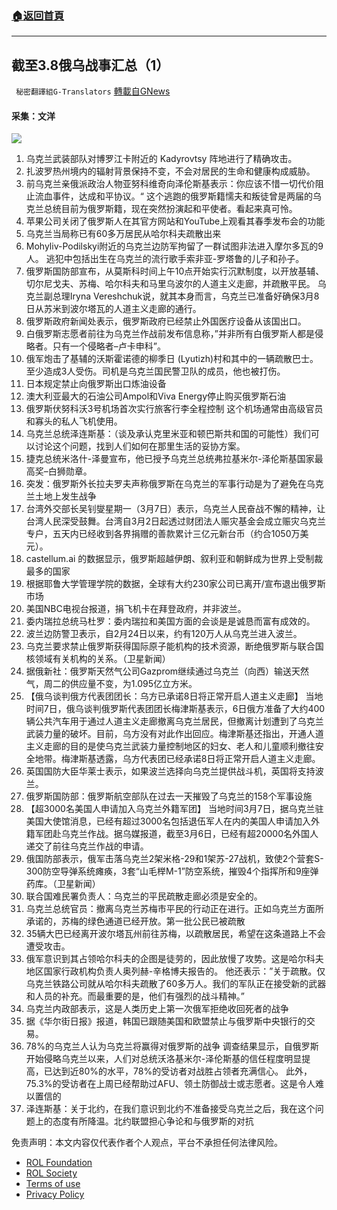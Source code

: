 ###  [:house:返回首頁](https://github.com/ourhimalayas/txt)
---


## 截至3.8俄乌战事汇总（1）
` 秘密翻譯組G-Translators` [轉載自GNews](https://gnews.org/zh-hans/2125226/)

#### 采集：文洋
![](https://assets.gnews.org/wp-content/uploads/2022/03/9b972b44-7e11-4a68-97ae-16b15bbf06f4-2.jpg)
1. 乌克兰武装部队对博罗江卡附近的 Kadyrovtsy 阵地进行了精确攻击。
2. 扎波罗热州境内的辐射背景保持不变，不会对居民的生命和健康构成威胁。
3. 前乌克兰亲俄派政治人物亚努科维奇向泽伦斯基表示：你应该不惜一切代价阻止流血事件，达成和平协议。“
这个逃跑的俄罗斯籍懦夫和叛徒曾是两届的乌克兰总统目前为俄罗斯籍，现在突然扮演起和平使者。看起来真可怜。
4. 苹果公司关闭了俄罗斯人在其官方网站和YouTube上观看其春季发布会的功能
5. 乌克兰当局称已有60多万居民从哈尔科夫疏散出来
6. Mohyliv-Podilskyi附近的乌克兰边防军拘留了一群试图非法进入摩尔多瓦的9人。
逃犯中包括出生在乌克兰的流行歌手索非亚-罗塔鲁的儿子和孙子。
7. 俄罗斯国防部宣布，从莫斯科时间上午10点开始实行沉默制度，以开放基辅、切尔尼戈夫、苏梅、哈尔科夫和马里乌波尔的人道主义走廊，并疏散平民。
乌克兰副总理Iryna Vereshchuk说，就其本身而言，乌克兰已准备好确保3月8日从苏米到波尔塔瓦的人道主义走廊的通行。
8. 俄罗斯政府新闻处表示，俄罗斯政府已经禁止外国医疗设备从该国出口。
9. 白俄罗斯志愿者前往为乌克兰作战前发布信息称，”并非所有白俄罗斯人都是侵略者。只有一个侵略者–卢卡申科”。
10. 俄军炮击了基辅的沃斯霍诺德的柳季日 (Lyutizh)村和其中的一辆疏散巴士。至少造成3人受伤。司机是乌克兰国民警卫队的成员，他也被打伤。
11. 日本规定禁止向俄罗斯出口炼油设备
12. 澳大利亚最大的石油公司Ampol和Viva Energy停止购买俄罗斯石油
13. 俄罗斯伏努科沃3号机场首次实行旅客行李全程控制
这个机场通常由高级官员和寡头的私人飞机使用。
14. 乌克兰总统泽连斯基：（谈及承认克里米亚和顿巴斯共和国的可能性）我们可以讨论这个问题，找到人们如何在那里生活的妥协方案。
15. 捷克总统米洛什-泽曼宣布，他已授予乌克兰总统弗拉基米尔-泽伦斯基国家最高奖–白狮勋章。
16. 突发：俄罗斯外长拉夫罗夫声称俄罗斯在乌克兰的军事行动是为了避免在乌克兰土地上发生战争
17. 台湾外交部长吴钊燮星期一（3月7日）表示，乌克兰人民奋战不懈的精神，让台湾人民深受鼓舞。台湾自3月2日起透过财团法人赈灾基金会成立赈灾乌克兰专户，五天内已经收到各界捐赠的善款累计三亿元新台币（约合1050万美元）。
18. castellum.ai 的数据显示，俄罗斯超越伊朗、叙利亚和朝鲜成为世界上受制裁最多的国家
19. 根据耶鲁大学管理学院的数据，全球有大约230家公司已离开/宣布退出俄罗斯市场
20. 美国NBC电视台报道，捐飞机卡在拜登政府，并非波兰。
21. 委内瑞拉总统马杜罗：委内瑞拉和美国方面的会谈是是诚恳而富有成效的。
22. 波兰边防警卫表示，自2月24日以来，约有120万人从乌克兰进入波兰。
23. 乌克兰要求禁止俄罗斯获得国际原子能机构的技术资源，断绝俄罗斯与联合国核领域有关机构的关系。（卫星新闻）
24. 据俄新社：俄罗斯天然气公司Gazprom继续通过乌克兰（向西）输送天然气，周二的供应量不变，为1.095亿立方米。
25. 【俄乌谈判俄方代表团团长：乌方已承诺8日将正常开启人道主义走廊】
当地时间7日，俄乌谈判俄罗斯代表团团长梅津斯基表示，6日俄方准备了大约400辆公共汽车用于通过人道主义走廊撤离乌克兰居民，但撤离计划遭到了乌克兰武装力量的破坏。目前，乌方没有对此作出回应。梅津斯基还指出，开通人道主义走廊的目的是使乌克兰武装力量控制地区的妇女、老人和儿童顺利撤往安全地带。梅津斯基透露，乌方代表团已经承诺8日将正常开启人道主义走廊。
26. 英国国防大臣华莱士表示，如果波兰选择向乌克兰提供战斗机，英国将支持波兰。
27. 俄罗斯国防部：俄罗斯航空部队在过去一天摧毁了乌克兰的158个军事设施
28. 【超3000名美国人申请加入乌克兰外籍军团】
当地时间3月7日，据乌克兰驻美国大使馆消息，已经有超过3000名包括退伍军人在内的美国人申请加入外籍军团赴乌克兰作战。据乌媒报道，截至3月6日，已经有超20000名外国人递交了前往乌克兰作战的申请。
29. 俄国防部表示，俄军击落乌克兰2架米格-29和1架苏-27战机，致使2个营套S-300防空导弹系统瘫痪，3套“山毛榉M-1”防空系统，摧毁4个指挥所和9座弹药库。（卫星新闻）
30. 联合国难民署负责人：乌克兰的平民疏散走廊必须是安全的。
31. 乌克兰总统官员：撤离乌克兰苏梅市平民的行动正在进行。正如乌克兰方面所承诺的，苏梅的绿色通道已经开放。第一批公民已被疏散
32. 35辆大巴已经离开波尔塔瓦州前往苏梅，以疏散居民，希望在这条道路上不会遭受攻击。
33. 俄军意识到其占领哈尔科夫的企图是徒劳的，因此放慢了攻势。这是哈尔科夫地区国家行政机构负责人奥列赫-辛格博夫报告的。
他还表示：”关于疏散。仅乌克兰铁路公司就从哈尔科夫疏散了60多万人。我们的军队正在接受新的武器和人员的补充。而最重要的是，他们有强烈的战斗精神。”
34. 乌克兰内政部表示，这是人类历史上第一次俄军拒绝收回死者的战争
35. 据《华尔街日报》报道，韩国已跟随美国和欧盟禁止与俄罗斯中央银行的交易。
36. 78%的乌克兰人认为乌克兰将赢得对俄罗斯的战争
调查结果显示，自俄罗斯开始侵略乌克兰以来，人们对总统沃洛基米尔-泽伦斯基的信任程度明显提高，已达到近80%的水平，78%的受访者对战胜占领者充满信心。
此外，75.3%的受访者在上周已经帮助过AFU、领土防御战士或志愿者。这是令人难以置信的
37. 泽连斯基：关于北约，在我们意识到北约不准备接受乌克兰之后，我在这个问题上的态度有所降温。北约联盟担心争论和与俄罗斯的对抗


 

免责声明：本文内容仅代表作者个人观点，平台不承担任何法律风险。

- [ROL Foundation](https://rolfoundation.org/)
- [ROL Society](https://rolsociety.org/)
- [Terms of use](https://gnews.org/terms-of-use-3/)
- [Privacy Policy](https://gnews.org/privacy-policy/)

